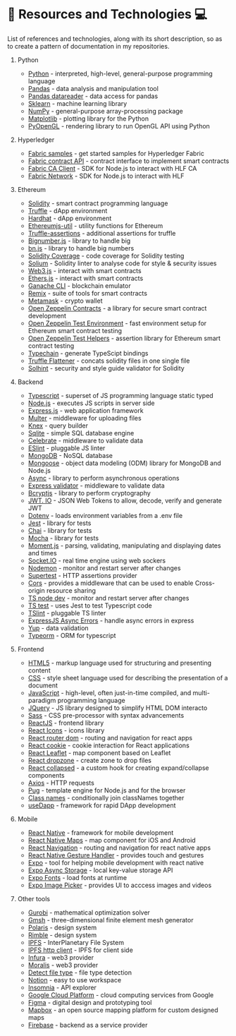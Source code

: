# :book: Resources and Technologies :computer:

List of references and technologies, along with its short description, so as to create a pattern of documentation in my repositories.

1. Python

    - [Python](https://www.python.org/) - interpreted, high-level, general-purpose programming language
    - [Pandas](https://pandas.pydata.org/) - data analysis and manipulation tool
    - [Pandas datareader](https://pandas-datareader.readthedocs.io/en/latest/) - data access for pandas
    - [Sklearn](https://scikit-learn.org/stable/) - machine learning library
    - [NumPy](https://numpy.org/) - general-purpose array-processing package
    - [Matplotlib](https://matplotlib.org/) - plotting library for the Python
    - [PyOpenGL](http://pyopengl.sourceforge.net/) - rendering library to run OpenGL API using Python

2. Hyperledger

    - [Fabric samples](https://github.com/hyperledger/fabric-samples) - get started samples for Hyperledger Fabric
    - [Fabric contract API](https://www.npmjs.com/package/fabric-contract-api) - contract interface to implement smart contracts
    - [Fabric CA Client](https://www.npmjs.com/package/fabric-ca-client) - SDK for Node.js to interact with HLF CA
    - [Fabric Network](https://www.npmjs.com/package/fabric-network) - SDK for Node.js to interact with HLF

3. Ethereum

    - [Solidity](https://solidity.readthedocs.io/) - smart contract programming language
    - [Truffle](https://www.trufflesuite.com/) - dApp environment
    - [Hardhat](https://hardhat.org/) - dApp environment
    - [Ethereumjs-util](https://www.npmjs.com/package/ethereumjs-util) - utility functions for Ethereum
    - [Truffle-assertions](https://www.npmjs.com/package/truffle-assertions) - additional assertions for truffle
    - [Bignumber.js](https://www.npmjs.com/package/bignumber.js) - library to handle big
    - [bn.js](https://www.npmjs.com/package/bn.js) - library to handle big numbers
    - [Solidity Coverage](https://www.npmjs.com/package/solidity-coverage) - code coverage for Solidity testing
    - [Solium](https://www.npmjs.com/package/solium) - Solidity linter to analyse code for style & security issues
    - [Web3.js](https://web3js.readthedocs.io/) - interact with smart contracts
    - [Ethers.js](https://docs.ethers.io/) - interact with smart contracts
    - [Ganache CLI](https://github.com/trufflesuite/ganache-cli) - blockchain emulator
    - [Remix](https://remix.ethereum.org/) - suite of tools for smart contracts
    - [Metamask](https://metamask.io/) - crypto wallet
    - [Open Zeppelin Contracts](https://www.npmjs.com/package/@openzeppelin/contracts) - a library for secure smart contract development
    - [Open Zeppelin Test Environment](https://www.npmjs.com/package/@openzeppelin/test-environment) - fast environment setup for Ethereum smart contract testing
    - [Open Zeppelin Test Helpers](https://www.npmjs.com/package/@openzeppelin/test-helpers) - assertion library for Ethereum smart contract testing
    - [Typechain](https://www.npmjs.com/package/@typechain/hardhat) - generate TypeScipt bindings
    - [Truffle Flattener](https://www.npmjs.com/package/truffle-flattener) - concats solidity files in one single file
    - [Solhint](https://www.npmjs.com/package/solhint) - security and style guide validator for Solidity

4. Backend

    - [Typescript](https://www.typescriptlang.org/) - superset of JS programming language static typed
    - [Node.js](https://nodejs.org/en/) - executes JS scripts in server side
    - [Express.js](http://expressjs.com/) - web application framework
    - [Multer](https://www.npmjs.com/package/multer) - middleware for uploading files
    - [Knex](http://knexjs.org/) - query builder
    - [Sqlite](https://www.sqlite.org/index.html) - simple SQL database engine
    - [Celebrate](https://github.com/arb/celebrate) - middleware to validate data
    - [ESlint](https://eslint.org/) - pluggable JS linter
    - [MongoDB](https://www.mongodb.com/) - NoSQL database
    - [Mongoose](https://mongoosejs.com/) - object data modeling (ODM) library for MongoDB and Node.js
    - [Async](https://caolan.github.io/async/v3/) - library to perform asynchronous operations
    - [Express validator](https://express-validator.github.io/docs/) - middleware to validate data
    - [Bcryptjs](https://www.npmjs.com/package/bcryptjs) - library to perform cryptography
    - [JWT. IO](https://jwt.io/) - JSON Web Tokens to allow, decode, verify and generate JWT
    - [Dotenv](https://www.npmjs.com/package/dotenv) - loads environment variables from a .env file
    - [Jest](https://jestjs.io/) - library for tests
    - [Chai](https://www.chaijs.com/) - library for tests
    - [Mocha](https://mochajs.org/) - library for tests
    - [Moment.js](https://momentjs.com/) - parsing, validating, manipulating and displaying dates and times
    - [Socket.IO](https://socket.io/) - real time engine using web sockers
    - [Nodemon](https://www.npmjs.com/package/nodemon) - monitor and restart server after changes
    - [Supertest](https://github.com/visionmedia/supertest) - HTTP assertions provider
    - [Cors](https://www.npmjs.com/package/cors) - provides a middleware that can be used to enable Cross-origin resource sharing
    - [TS node dev](https://www.npmjs.com/package/ts-node-dev) - monitor and restart server after changes
    - [TS test](https://www.npmjs.com/package/ts-jest) - uses Jest to test Typescript code
    - [TSlint](https://www.npmjs.com/package/tslint) - pluggable TS linter
    - [ExpressJS Async Errors](https://www.npmjs.com/package/express-async-errors) - handle async errors in express
    - [Yup](https://www.npmjs.com/package/yup) - data validation
    - [Typeorm](https://www.npmjs.com/package/typeorm) - ORM for typescript

5. Frontend

    - [HTML5](https://www.w3schools.com/html/html5_intro.asp) - markup language used for structuring and presenting content
    - [CSS](https://www.w3schools.com/css/) - style sheet language used for describing the presentation of a document
    - [JavaScript](https://www.w3schools.com/js/) - high-level, often just-in-time compiled, and multi-paradigm programming language
    - [JQuery](https://jquery.com/) - JS library designed to simplify HTML DOM interacto
    - [Sass](https://sass-lang.com/documentation/syntax) - CSS pre-processor with syntax advancements
    - [ReactJS](https://reactjs.org/) - frontend library
    - [React Icons](https://www.npmjs.com/package/react-icons) - icons library
    - [React router dom](https://www.npmjs.com/package/react-router-dom) - routing and navigation for react apps
    - [React cookie](https://www.npmjs.com/package/react-cookie) - cookie interaction for React applications
    - [React Leaflet](https://react-leaflet.js.org/) - map component based on Leaflet
    - [React dropzone](https://react-dropzone.js.org/) - create zone to drop files
    - [React collapsed](https://www.npmjs.com/package/react-collapsed) - a custom hook for creating expand/collapse components
    - [Axios](https://www.npmjs.com/package/axios) - HTTP requests
    - [Pug](https://pugjs.org/) - template engine for Node.js and for the browser
    - [Class names](https://www.npmjs.com/package/classnames) - conditionally join classNames together
    - [useDapp](https://usedapp.io/) - framework for rapid DApp development


6. Mobile
    - [React Native](https://reactnative.dev/) - framework for mobile development
    - [React Native Maps](https://github.com/react-native-community/react-native-maps) - map component for iOS and Android
    - [React Navigation](https://reactnavigation.org/) - routing and navigation for react native apps
    - [React Native Gesture Handler](https://www.npmjs.com/package/react-native-gesture-handler) - provides touch and gestures
    - [Expo](https://expo.io/) - tool for helping mobile development with react native
    - [Expo Async Storage](https://docs.expo.io/versions/latest/sdk/async-storage/) - local key-value storage API
    - [Expo Fonts](https://www.npmjs.com/package/expo-font) - load fonts at runtime
    - [Expo Image Picker](https://www.npmjs.com/package/expo-image-picker) - provides UI to acccess images and videos

7. Other tools

    - [Gurobi](https://www.gurobi.com/documentation/9.0/quickstart_mac/py_python_interface.html) - mathematical optimization solver
    - [Gmsh](https://gmsh.info/) - three-dimensional finite element mesh generator
    - [Polaris](https://polaris.shopify.com/) - design system
    - [Rimble](https://rimble.consensys.design/) - design system
    - [IPFS](https://ipfs.io/) - InterPlanetary File System
    - [IPFS http client](https://www.npmjs.com/package/ipfs-http-client) - IPFS for client side
    - [Infura](https://infura.io/) - web3 provider
    - [Moralis](https://moralis.io/) - web3 provider
    - [Detect file type](https://www.npmjs.com/package/detect-file-type) - file type detection
    - [Notion](https://www.notion.so/) - easy to use workspace
    - [Insomnia](https://insomnia.rest/) - API explorer
    - [Google Cloud Platform](https://cloud.google.com/) - cloud computing services from Google
    - [Figma](https://www.figma.com/) - digital design and prototyping tool
    - [Mapbox](https://www.mapbox.com/) - an open source mapping platform for custom designed maps
    - [Firebase](https://firebase.google.com/) - backend as a service provider
